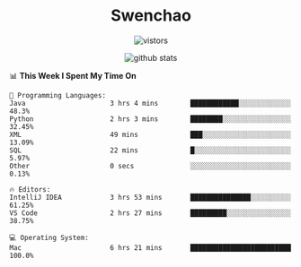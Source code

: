 <h1 align="center">Swenchao</h3>

<p align="center">
  <img src="https://visitor-badge.glitch.me/badge?page_id=Swenchao" alt="vistors" />
</p>

<p align="center">
  <img src="https://github-readme-stats.vercel.app/api?username=Swenchao&count_private=true&show_icons=true&theme=vue-dark&hide_title=true" alt="github stats" />
</p>

<!--START_SECTION:waka-->
📊 **This Week I Spent My Time On** 

```text
💬 Programming Languages: 
Java                     3 hrs 4 mins        ████████████░░░░░░░░░░░░░   48.3% 
Python                   2 hrs 3 mins        ████████░░░░░░░░░░░░░░░░░   32.45% 
XML                      49 mins             ███░░░░░░░░░░░░░░░░░░░░░░   13.09% 
SQL                      22 mins             █░░░░░░░░░░░░░░░░░░░░░░░░   5.97% 
Other                    0 secs              ░░░░░░░░░░░░░░░░░░░░░░░░░   0.13%

🔥 Editors: 
IntelliJ IDEA            3 hrs 53 mins       ███████████████░░░░░░░░░░   61.25% 
VS Code                  2 hrs 27 mins       █████████░░░░░░░░░░░░░░░░   38.75%

💻 Operating System: 
Mac                      6 hrs 21 mins       █████████████████████████   100.0%

```


<!--END_SECTION:waka-->
